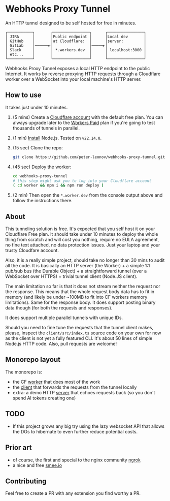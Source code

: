 # Webhooks Proxy Tunnel

An HTTP tunnel designed to be self hosted for free in minutes.

```console
┌───────────┐       ┌────────────────┐      ┌────────────────┐
│ JIRA      │       │Public endpoint │      │Local dev       │
│ GitHub    │       │at Cloudflare:  │      │server:         │
│ GitLab    │──────►│                │─────►│                │
│ Slack     │       │ *.workers.dev  │      │ localhost:3000 │
│ etc...    │       │                │      │                │
└───────────┘       └────────────────┘      └────────────────┘
```

Webhooks Proxy Tunnel exposes a local HTTP endpoint to the public Internet. It works by reverse proxying HTTP requests through a Cloudflare worker over a WebSocket into your local machine's HTTP server.

## How to use

It takes just under 10 minutes.

1. (5 mins) Create a [Cloudflare account](https://www.cloudflare.com/) with the default free plan. You can always upgrade later to the [Workers Paid](https://developers.cloudflare.com/workers/platform/pricing/) plan if you're going to test thousands of tunnels in parallel.

1. (1 min) [Install](https://nodejs.org/en/download) Node.js. Tested on `v22.14.0`.

1. (15 sec) Clone the repo:

    ```bash
    git clone https://github.com/peter-leonov/webhooks-proxy-tunnel.git
    ```

1. (45 sec) Deploy the worker:

    ```bash
    cd webhooks-proxy-tunnel
    # this step might ask you to log into your Cloudflare account
    ( cd worker && npm i && npm run deploy )
    ```

1. (2 min) Then open the `*.worker.dev` from the console output above and follow the instructions there.

## About

This tunneling solution is free. It's expected that you self host it on your Cloudflare Free plan. It should take under 10 minutes to deploy the whole thing from scratch and will cost you nothing, require no EULA agreement, no fine text attached, no data protection issues. Just your laptop and your trusty Cloudfare account.

Also, it is a really simple project, should take no longer than 30 mins to audit all the code. It is basically an HTTP server (the Worker) + a simple 1:1 pub/sub bus (the Durable Object) + a straightforward tunnel (over a WebSocket over HTTPS) + trivial tunnel client (Node.JS client).

The main limitation so far is that it does not stream neither the request nor the response. This means that the whole request body data has to fit in memory (and likely be under ~100MB to fit into CF workers memory limitations). Same for the response body. It does support posting binary data though (for both the requests and responses).

It does support multiple parallel tunnels with unique IDs.

Should you need to fine tune the requests that the tunnel client makes, please, inspect the `client/src/index.ts` source code on your own for now as the client is not yet a fully featured CLI. It's about 50 lines of simple Node.js HTTP code. Also, pull requests are welcome!

## Monorepo layout

The monorepo is:

* the CF [worker](./worker#readme) that does most of the work
* the [client](./client#readme) that forwards the requests from the tunnel locally
* extra: a demo HTTP [server](./server#readme) that echoes requests back (so you don't spend AI tokens creating one)

## TODO

* If this project grows any big try using the lazy websocket API that allows the DOs to hibernate to even further reduce potential costs.

## Prior art

* of course, the first and special to the nginx community [ngrok](https://ngrok.com)
* a nice and free [smee.io](https://smee.io)

## Contributing

Feel free to create a PR with any extension you find worthy a PR.
